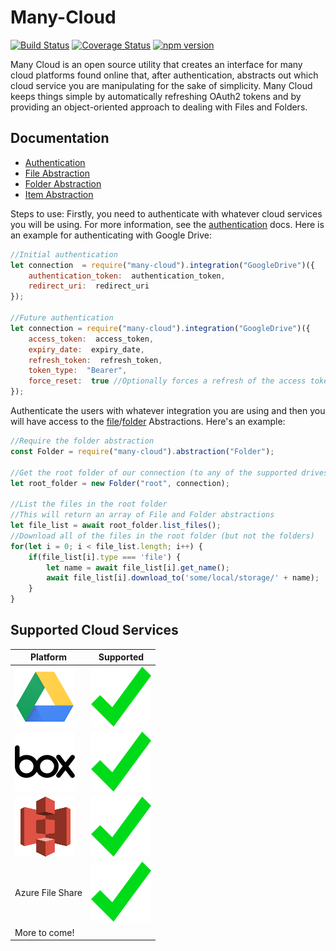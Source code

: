 ﻿# Many-Cloud
 
  [![Build Status](https://travis-ci.com/marcdubs/many-cloud.svg?branch=master)](https://travis-ci.com/marcdubs/many-cloud)
  [![Coverage Status](https://coveralls.io/repos/github/marcdubs/many-cloud/badge.svg?branch=master)](https://coveralls.io/github/marcdubs/many-cloud?branch=master)
  [![npm version](https://badge.fury.io/js/many-cloud.svg)](https://badge.fury.io/js/many-cloud)

Many Cloud is an open source utility that creates an interface for many cloud platforms found online that, after authentication, abstracts out which cloud service you are manipulating for the sake of simplicity. Many Cloud keeps things simple by automatically refreshing OAuth2 tokens and by providing an object-oriented approach to dealing with Files and Folders.

## Documentation
- [Authentication](docs/authentication.md)
- [File Abstraction](docs/file.md)
- [Folder Abstraction](docs/folder.md)
- [Item Abstraction](docs/item.md)

Steps to use:
Firstly, you need to authenticate with whatever cloud services you will be using. For more information, see the [authentication](docs/authentication.md) docs. Here is an example for authenticating with Google Drive:
```js
//Initial authentication
let connection  = require("many-cloud").integration("GoogleDrive")({
	authentication_token:  authentication_token,
	redirect_uri:  redirect_uri
});

//Future authentication
let connection = require("many-cloud").integration("GoogleDrive")({
	access_token:  access_token,
	expiry_date:  expiry_date,
	refresh_token:  refresh_token,
	token_type:  "Bearer",
	force_reset:  true //Optionally forces a refresh of the access token
});
```

Authenticate the users with whatever integration you are using and then you will have access to the [file](docs/file.md)/[folder](docs/folder.md) Abstractions. Here's an example:
```js
//Require the folder abstraction
const Folder = require("many-cloud").abstraction("Folder");

//Get the root folder of our connection (to any of the supported drives)
let root_folder = new Folder("root", connection);

//List the files in the root folder
//This will return an array of File and Folder abstractions
let file_list = await root_folder.list_files();
//Download all of the files in the root folder (but not the folders)
for(let i = 0; i < file_list.length; i++) {
	if(file_list[i].type === 'file') {
		let name = await file_list[i].get_name();
		await file_list[i].download_to('some/local/storage/' + name);
	}
}
```

## Supported Cloud Services
| Platform | Supported |
|--|--|
| ![Google Drive](docs/gdrive.png) | ![Yes](docs/check.png) |
| ![Box](docs/box.png) | ![Yes](docs/check.png) |
| ![S3](docs/s3.png) | ![Yes](docs/check.png) |
| Azure File Share | ![To do](docs/check.png) |
| More to come! | |
